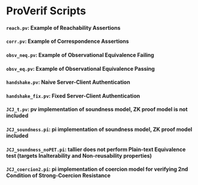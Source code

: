# ProVerif Scripts

#### ``` reach.pv ```: Example of Reachability Assertions
#### ``` corr.pv ```: Example of Correspondence Assertions
#### ``` obsv_neq.pv ```: Example of Observational Equivalence Failing
#### ``` obsv_eq.pv ```: Example of Observational Equivalence Passing

#### ``` handshake.pv ```: Naive Server-Client Authentication
#### ``` handshake_fix.pv ```: Fixed Server-Client Authentication

#### ``` JCJ_t.pv ```: pv implementation of soundness model, ZK proof model is not included
#### ``` JCJ_soundness.pi ```: pi implementation of soundness model, ZK proof model included
#### ``` JCJ_soundness_noPET.pi ```: tallier does not perform Plain-text Equivalence test (targets Inalterability and Non-reusability properties)
#### ``` JCJ_coercion2.pi ```: pi implementation of coercion model for verifying 2nd Condition of Strong-Coercion Resistance
